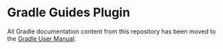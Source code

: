 # Gradle Guides Plugin

All Gradle documentation content from this repository has been moved to the
[Gradle User Manual](https://docs.gradle.org/current/).

